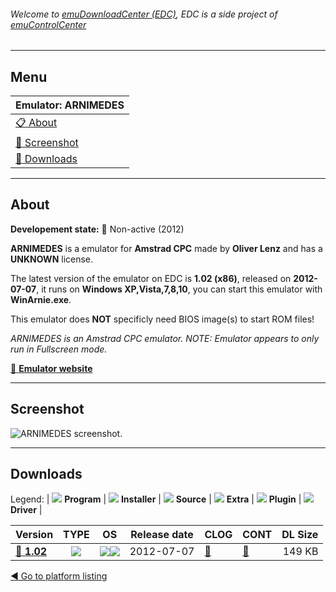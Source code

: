 ###### Welcome to [emuDownloadCenter (EDC)](https://github.com/PhoenixInteractiveNL/emuDownloadCenter/wiki/), EDC is a side project of [emuControlCenter](https://github.com/PhoenixInteractiveNL/emuControlCenter/wiki/)
***
## Menu
| **Emulator: ARNIMEDES** |
|:---------|
| [:clipboard: About](#about) |
| [:sunrise: Screenshot](#screenshot) |
| [:floppy_disk: Downloads](#downloads) |
***
## About
**Developement state:** :red_circle: Non-active (2012)

**ARNIMEDES** is a emulator for **Amstrad CPC** made by **Oliver Lenz** and has a **UNKNOWN** license.

The latest version of the emulator on EDC is **1.02 (x86)**, released on **2012-07-07**, it runs on **Windows XP,Vista,7,8,10**, you can start this emulator with **WinArnie.exe**.

This emulator does **NOT** specificly need BIOS image(s) to start ROM files!

_ARNIMEDES is an Amstrad CPC emulator. NOTE: Emulator appears to only run in Fullscreen mode._

[:link: **Emulator website**](http://arnimedes.de)
***
## Screenshot
![](https://raw.githubusercontent.com/PhoenixInteractiveNL/emuDownloadCenter/master/hooks/arnimedes/emulator_screen_01.jpg "ARNIMEDES screenshot.")
***
## Downloads
Legend:
| ![](https://raw.githubusercontent.com/wiki/PhoenixInteractiveNL/emuDownloadCenter/images_misc/icon_program_24.png) **Program** | 
![](https://raw.githubusercontent.com/wiki/PhoenixInteractiveNL/emuDownloadCenter/images_misc/icon_installer_24.png) **Installer** | 
![](https://raw.githubusercontent.com/wiki/PhoenixInteractiveNL/emuDownloadCenter/images_misc/icon_source_code_24.png) **Source** | 
![](https://raw.githubusercontent.com/wiki/PhoenixInteractiveNL/emuDownloadCenter/images_misc/icon_extra_24.png) **Extra** | 
![](https://raw.githubusercontent.com/wiki/PhoenixInteractiveNL/emuDownloadCenter/images_misc/icon_plugin_24.png) **Plugin** | 
![](https://raw.githubusercontent.com/wiki/PhoenixInteractiveNL/emuDownloadCenter/images_misc/icon_driver_24.png) **Driver** | 
 
| Version  | TYPE | OS | Release date  | CLOG | CONT | DL Size  |
|:---------|:----:|:--:|:-------------:|:-----|:-----|---------:|
| [:floppy_disk: **1.02**](https://github.com/PhoenixInteractiveNL/edc-repo0005/raw/master/arnimedes/1.02.7z) | ![](https://raw.githubusercontent.com/wiki/PhoenixInteractiveNL/emuDownloadCenter/images_misc/icon_program_24.png) | ![](https://raw.githubusercontent.com/wiki/PhoenixInteractiveNL/emuDownloadCenter/images_misc/logo_windows_24.png)![](https://raw.githubusercontent.com/wiki/PhoenixInteractiveNL/emuDownloadCenter/images_misc/icon_32-bit_24.png) | 2012-07-07 | [:page_facing_up:](https://github.com/PhoenixInteractiveNL/edc-repo0005/blob/master/arnimedes/1.02_changelog.txt) | [:mag_right:](https://github.com/PhoenixInteractiveNL/edc-repo0005/blob/master/arnimedes/1.02_contents.txt) | 149 KB |

[:arrow_backward: Go to platform listing](https://github.com/PhoenixInteractiveNL/emuDownloadCenter/wiki/EDC-Platform-List)
